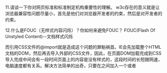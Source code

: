 11.请谈一下你对网页标准和标准制定机构重要性的理解。
w3c存在的意义就是让浏览器兼容性问题尽量小，首先是他们对浏览器开发者的约束，然后是对开发者的约束。

12.什么是FOUC（无样式内容闪烁）？你如何来避免FOUC？
FOUC(Flash Of Unstyled Content)--文档样式闪烁

<style type="text/css"media="all">@import"../fouc.css";</style>而引用CSS文件的@import就是造成这个问题的罪魁祸首。IE会先加载整个HTML文档的DOM，然后再去导入外部的CSS文件，因此，在页面DOM加载完成到CSS导入完成中间会有一段时间页面上的内容是没有样式的，这段时间的长短跟网速，电脑速度都有关系。解决方法简单的出奇，只要在<head>之间加入一个<link>或者<script>元素就可以了。

13.doctype（文档类型）的作用是什么？你知道多少种文档类型？
此标签可告知浏览器文档使用哪种HTML或XHTML规范。该标签可声明三种DTD类型，分别表示严格版本、过渡版本以及基于框架的HTML文档。

HTML 4.01规定了三种文档类型：Strict、Transitional以及Frameset。

XHTML 1.0规定了三种XML文档类型：Strict、Transitional以及Frameset。

Standards（标准）模式（也就是严格呈现模式）用于呈现遵循最新标准的网页，而Quirks（包容）模式（也就是松散呈现模式或者兼容模式）用于呈现为传统浏览器而设计的网页。

14.浏览器标准模式和怪异模式之间的区别是什么？
W3C标准推出以后，浏览器都开始采纳新标准，但存在一个问题就是如何保证旧的网页还能继续浏览，在标准出来以前，很多页面都是根据旧的渲染方法编写的，如果用的标准来渲染，将导致页面显示异常。为保持浏览器渲染的兼容性，使以前的页面能够正常浏览，浏览器都保留了旧的渲染方法（如：微软的IE）。这样浏览器渲染上就产生了Quircks mode和Standars mode，两种渲染方法共存在一个浏览器上。IE盒子模型和标准W3C盒子模型：ie的width包括：padding\border。标准的width不包括：padding\border

 在js中如何判断当前浏览器正在以何种方式解析？
         document对象有个属性compatMode,它有两个值：BackCompat对应quirks mode，CSS1Compat对应strict mode。

15.使用XHTML的局限有哪些？
XHTML 与HTML的区别为：

XHTML 元素必须被正确地嵌套。
XHTML 元素必须被关闭。
标签名必须用小写字母。
XHTML 文档必须拥有根元素。
局限：

所有的 XHTML 元素都必须被正确地嵌套，XHTML 必须拥有良好的结构，所有的标签必须小写，并且所有的 XHTML 元素必须被关闭。所有的 XHTML 文档必须拥有 DOCTYPE 声明，并且 html、head、title 和 body 元素必须存在。虽然代码更加的优雅，但缺少容错性，不利于快速开发。